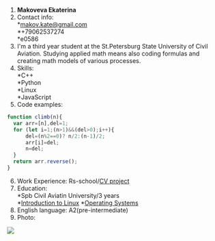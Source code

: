 1. **Makoveva Ekaterina**
2. Contact info:  
    *makov.kate@gmail.com  
    *+79062537274  
    *e0586  
3. I'm a third year student at the St.Petersburg State University of Civil Aviation. Studying applied math means also coding formulas and creating math models of various processes.
4. Skills:   
    *C++  
    *Python  
    *Linux  
    *JavaScript  
5. Code examples:
```javascript
function climb(n){
  var arr=[n],del=1;
  for (let i=1;(n>1)&&(del>0);i++){
      del=(n%2==0)? n/2:(n-1)/2;
      arr[i]=del;
      n=del;
  }
  return arr.reverse();
}
```
6. Work Experience:
Rs-school/[CV project](https://github.com/Makovyova/rsschool-cv)
7. Education:  
    *Spb Civil Aviatin University/3 years  
    *[Introduction to Linux](https://stepik.org/cert/1560844?lang=en)
    *[Operating Systems](https://stepik.org/cert/1559639?lang=en)
8. English language: A2(pre-intermediate)
9. Photo:  
<image src="/rs_school/myPhoto.jpg" >